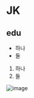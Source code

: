 # JK
edu
-------------------
* 하나
* 둘
1. 하나
2. 둘
 
![image](https://github.com/jungkwunson/JK/assets/134263866/cdbb0879-b534-4ccd-a9bf-2f66fb826179)
